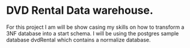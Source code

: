 # DVD Rental Data warehouse.  

For this project I am will be show casing my skills on how to transform a 3NF database into a start schema.  I will be using the postgres sample database dvdRental which contains a normalize database.  